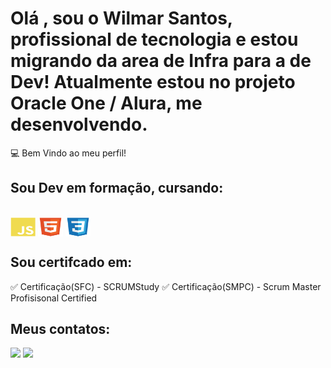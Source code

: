 # Olá , sou o Wilmar Santos, profissional de tecnologia e estou migrando da area de Infra para a de Dev! Atualmente estou no projeto Oracle One / Alura, me desenvolvendo.


💻 Bem Vindo ao meu perfil!

## Sou Dev em formação, cursando: 
</div>
<div style="display: inline_block"><br>
  <img align="center" alt="" height="30" width="40" src="https://raw.githubusercontent.com/devicons/devicon/master/icons/javascript/javascript-plain.svg">
  <img align="center" alt="Rafa-Ts" height="30" width="40" 
src="https://raw.githubusercontent.com/devicons/devicon/master/icons/html5/html5-original.svg">
  <img align="center" alt="Rafa-Ts" height="30" width="40" 
src="https://raw.githubusercontent.com/devicons/devicon/master/icons/css3/css3-original.svg">       
</div>


## Sou certifcado em: 

✅ Certificação(SFC) - SCRUMStudy
✅ Certificação(SMPC) - Scrum Master Profisisonal Certified 



## Meus contatos: 

<div> 
  <a href="https://www.linkedin.com/in/wilmar-santos-a90ab888/" target="_blank"><img src="https://img.shields.io/badge/-  LinkedIn-%230077B5?style=for-the-badge&logo=linkedin&logoColor=white" target="_blank"></a> 
  <a href = "mailto:wilmar.santos@gmail.com"><img src="https://img.shields.io/badge/Gmail-D14836?style=for-the-badge&logo=gmail&logoColor=white"></a>  
  
</div>  
       
       
       
       
       
       
       
       
       
</div>
